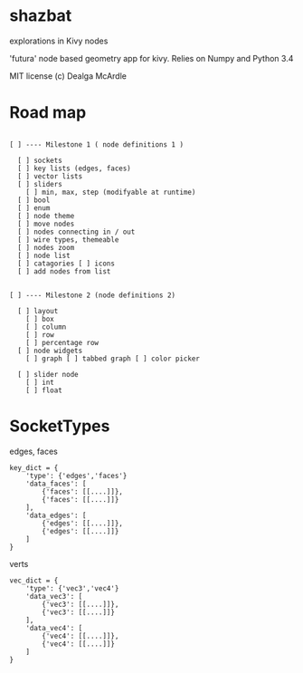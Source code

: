 shazbat
=======

explorations in Kivy nodes

'futura'
node based geometry app for kivy.
Relies on Numpy and Python 3.4

MIT license (c) Dealga McArdle

Road map
=======

```

[ ] ---- Milestone 1 ( node definitions 1 )

  [ ] sockets  
  [ ] key lists (edges, faces)  
  [ ] vector lists
  [ ] sliders 
    [ ] min, max, step (modifyable at runtime)
  [ ] bool 
  [ ] enum 
  [ ] node theme
  [ ] move nodes
  [ ] nodes connecting in / out
  [ ] wire types, themeable
  [ ] nodes zoom
  [ ] node list
  [ ] catagories [ ] icons
  [ ] add nodes from list


[ ] ---- Milestone 2 (node definitions 2)

  [ ] layout
    [ ] box 
    [ ] column 
    [ ] row 
    [ ] percentage row
  [ ] node widgets
    [ ] graph [ ] tabbed graph [ ] color picker
  
  [ ] slider node
    [ ] int
    [ ] float

```

SocketTypes
======

edges, faces

``` 
key_dict = {
    'type': {'edges','faces'}
    'data_faces': [
        {'faces': [[....]]}, 
        {'faces': [[....]]}
    ],
    'data_edges': [
        {'edges': [[....]]}, 
        {'edges': [[....]]}
    ]
}
```

verts

```
vec_dict = {
    'type': {'vec3','vec4'}
    'data_vec3': [
        {'vec3': [[....]]}, 
        {'vec3': [[....]]}
    ],
    'data_vec4': [
        {'vec4': [[....]]}, 
        {'vec4': [[....]]}
    ]
}
```
